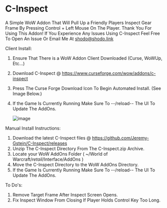 # C-Inspect
A Simple WoW Addon That Will Pull Up a Friendly Players Inspect Gear Frame By Pressing Control + Left Mouse On The Player.
Thank You For Using This Addon! If You Experience Any Issues Using C-Inspect Feel Free To Open An Issue Or Email Me At shodo@shodo.link

Client Install:
1. Ensure That There is a WoW Addon Client Downloaded (Curse, WoWUp, Etc...)
2. Download C-Inspect @ https://www.curseforge.com/wow/addons/c-inspect
3. Press The Curse Forge Download Icon To Begin Automated Install. (See Image Below.)
4. If the Game Is Currently Running Make Sure To --/reload-- The UI To Update The AddOns.


      ![image](https://user-images.githubusercontent.com/66806528/123146358-c349ad80-d42b-11eb-9dc4-fbf749f8edb2.png)


Manual Install Instructions:
1. Download the latest C-Inspect files @ https://github.com/Jeremy-Gstein/C-Inspect/releases
2. Unzip The C-Inspect Directory From The C-Inspect.zip Archive.
3. Locate your WoW AddOns Folder ( ~/World of Warcraft/_retail_/Interface/AddOns )
4. Move the C-Inspect Directory to the WoW AddOns Directory.
5. If the Game Is Currently Running Make Sure To --/reload-- The UI To Update The AddOns.

To Do's:
1. Remove Target Frame After Inspect Screen Opens.
2. Fix Inspect Window From Closing If Player Holds Control Key Too Long.

